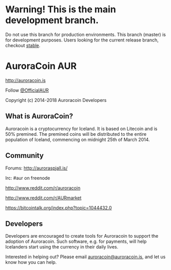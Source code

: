 # Warning! This is the main development branch.

Do not use this branch for production environments. This branch (master) is for development purposes. Users looking for the current release branch, checkout [stable](https://github.com/aurarad/Auroracoin/tree/stable).


# AuroraCoin AUR

http://auroracoin.is

Follow [@OfficialAUR](https://twitter.com/OfficialAUR)

Copyright (c) 2014-2018 Auroracoin Developers


## What is AuroraCoin?

Auroracoin is a cryptocurrency for Iceland. It is based on Litecoin and is 50% premined. The premined coins will be distributed to the entire population of Iceland, commencing on midnight 25th of March 2014.


## Community

Forums: http://auroraspjall.is/

Irc: #aur on freenode

http://www.reddit.com/r/auroracoin

http://www.reddit.com/r/AURmarket

https://bitcointalk.org/index.php?topic=1044432.0


## Developers

Developers are encouraged to create tools for Auroracoin to support the adoption of Auroracoin. Such software, e.g. for payments, will help Icelanders start using the currency in their daily lives.

Interested in helping out? Please email auroracoin@auroracoin.is, and let us know how you can help.
